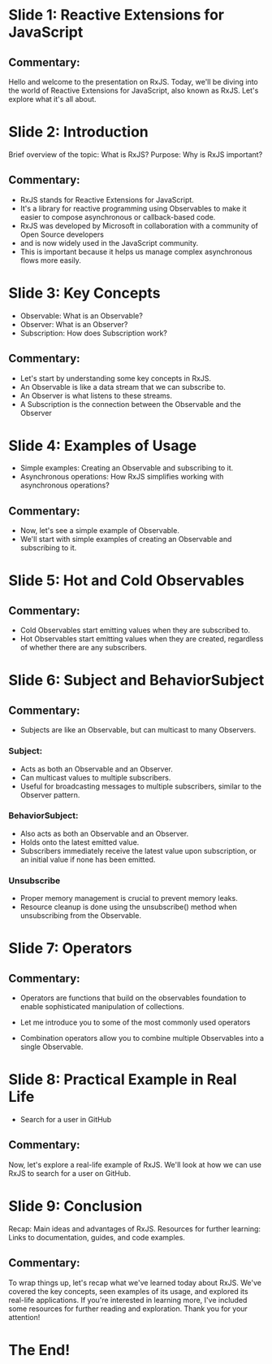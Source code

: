 # Slide 1: Reactive Extensions for JavaScript
## Commentary:
Hello and welcome to the presentation on RxJS. Today, we'll be diving into the world of
Reactive Extensions for JavaScript, also known as RxJS. Let's explore what it's all about.

# Slide 2: Introduction

Brief overview of the topic: What is RxJS?
Purpose: Why is RxJS important?

## Commentary:
- RxJS stands for Reactive Extensions for JavaScript.
- It's a library for reactive programming using Observables to make it easier to compose asynchronous or callback-based
code.
- RxJS was developed by Microsoft in collaboration with a community of Open Source developers
- and is now widely used in the JavaScript community.
- This is important because it helps us manage complex asynchronous flows more easily.

# Slide 3: Key Concepts

- Observable: What is an Observable?
- Observer: What is an Observer?
- Subscription: How does Subscription work?

## Commentary:
- Let's start by understanding some key concepts in RxJS.
- An Observable is like a data stream that we can subscribe to.
- An Observer is what listens to these streams.
- A Subscription is the connection between the Observable and the Observer

# Slide 4: Examples of Usage

- Simple examples: Creating an Observable and subscribing to it.
- Asynchronous operations: How RxJS simplifies working with asynchronous operations?

## Commentary:
- Now, let's see a simple example of Observable.
- We'll start with simple examples of creating an Observable and subscribing to it.

# Slide 5: Hot and Cold Observables

## Commentary:
- Cold Observables start emitting values when they are subscribed to.
- Hot Observables start emitting values when they are created, regardless of whether there are any subscribers.

# Slide 6: Subject and BehaviorSubject

## Commentary:
- Subjects are like an Observable, but can multicast to many Observers.

### Subject:
- Acts as both an Observable and an Observer.
- Can multicast values to multiple subscribers.
- Useful for broadcasting messages to multiple subscribers, similar to the Observer pattern.

### BehaviorSubject:
- Also acts as both an Observable and an Observer.
- Holds onto the latest emitted value.
- Subscribers immediately receive the latest value upon subscription, or an initial value if none has been emitted.

### Unsubscribe
- Proper memory management is crucial to prevent memory leaks.
- Resource cleanup is done using the unsubscribe() method when unsubscribing from the Observable.

# Slide 7: Operators

## Commentary:
- Operators are functions that build on the observables foundation to enable sophisticated manipulation of collections.
- Let me introduce you to some of the most commonly used operators

- Combination operators allow you to combine multiple Observables into a single Observable.

# Slide 8: Practical Example in Real Life
- Search for a user in GitHub

## Commentary:
Now, let's explore a real-life example of RxJS.
We'll look at how we can use RxJS to search for a user on GitHub.

# Slide 9: Conclusion

Recap: Main ideas and advantages of RxJS.
Resources for further learning: Links to documentation, guides, and code examples.
## Commentary:
To wrap things up, let's recap what we've learned today about RxJS.
We've covered the key concepts, seen examples of
its usage, and explored its real-life applications.
If you're interested in learning more, I've included some resources
for further reading and exploration. Thank you for your attention!












# The End!
